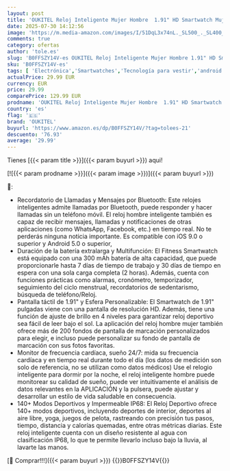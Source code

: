 ```yaml
---
layout: post
title: 'OUKITEL Reloj Inteligente Mujer Hombre  1.91" HD Smartwatch Mujer Hombre con Llamadas Bluetooth  140+ Modos Deportivos Smart Watch  SpO2/Pulsómetro/Monitor de Sueño  IP68 Impermeable para Android iOS'
date: 2025-07-30 14:12:56
image: 'https://m.media-amazon.com/images/I/51DqL3x74nL._SL500_._SL400_.jpg'
comments: true
category: ofertas
author: 'tole.es'
slug: 'B0FFSZY14V-es OUKITEL Reloj Inteligente Mujer Hombre 1.91" HD Smartwatch...'
sku: 'B0FFSZY14V-es'
tags: [ 'Electrónica','Smartwatches','Tecnología para vestir','android','oukitel','🇪🇸', ]
actualPrice: 29.99 EUR
currency: EUR
price: 29.99
comparePrice: 129.99 EUR
prodname: 'OUKITEL Reloj Inteligente Mujer Hombre  1.91" HD Smartwatch Mujer Hombre con Llamadas Bluetooth  140+ Modos Deportivos Smart Watch  SpO2/Pulsómetro/Monitor de Sueño  IP68 Impermeable para Android iOS'
country: 'es'
flag: '🇪🇸'
brand: 'OUKITEL'
buyurl: 'https://www.amazon.es/dp/B0FFSZY14V/?tag=tolees-21'
descuento: '76.93'
average: '29.99'
---
```


Tienes [{{< param title >}}]({{< param buyurl >}}) aqui!

[![{{< param prodname >}}]({{< param image >}})]({{< param buyurl >}})

🔎:

- Recordatorio de Llamadas y Mensajes por Bluetooth: Este relojes inteligentes admite llamadas por Bluetooth, puede responder y hacer llamadas sin un teléfono móvil. El reloj hombre inteligente también es capaz de recibir mensajes, llamadas y notificaciones de otras aplicaciones (como WhatsApp, Facebook, etc.) en tiempo real. No te perderás ninguna noticia importante. Es compatible con iOS 9.0 o superior y Android 5.0 o superior,
- Duración de la batería extralarga y Multifunción: El Fitness Smartwatch está equipado con una 300 mAh batería de alta capacidad, que puede proporcionarle hasta 7 días de tiempo de trabajo y 30 días de tiempo en espera con una sola carga completa (2 horas). Además, cuenta con funciones prácticas como alarmas, cronómetro, temporizador, seguimiento del ciclo menstrual, recordatorios de sedentarismo, búsqueda de teléfono/Reloj.
- Pantalla táctil de 1.91" y Esfera Personalizable: El Smartwatch de 1.91" pulgadas viene con una pantalla de resolución HD. Además, tiene una función de ajuste de brillo en 4 niveles para garantizar reloj deportivo sea fácil de leer bajo el sol. La aplicación del reloj hombre mujer también ofrece más de 200 fondos de pantalla de marcación personalizados para elegir, e incluso puede personalizar su fondo de pantalla de marcación con sus fotos favoritas.
- Monitor de frecuencia cardíaca, sueño 24/7: mida su frecuencia cardíaca y en tiempo real durante todo el día (los datos de medición son solo de referencia, no se utilizan como datos médicos) Use el relogio inteligente para dormir por la noche, el reloj inteligente hombre puede monitorear su calidad de sueño, puede ver intuitivamente el análisis de datos relevantes en la APLICACIÓN y la pulsera, puede ajustar y desarrollar un estilo de vida saludable en consecuencia.
- 140+ Modos Deportivos y Impermeable IP68: El Reloj Deportivo ofrece 140+ modos deportivos, incluyendo deportes de interior, deportes al aire libre, yoga, juegos de pelota, rastreando con precisión tus pasos, tiempo, distancia y calorías quemadas, entre otras métricas diarias. Este reloj inteligente cuenta con un diseño resistente al agua con clasificación IP68, lo que te permite llevarlo incluso bajo la lluvia, al lavarte las manos.

[🛒 Comprar!!!]({{< param buyurl >}})
{{<world>}}B0FFSZY14V{{</world>}}

